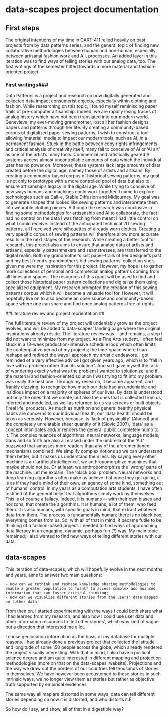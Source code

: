 # data-scapes project documentation

## First steps

The original intentions of my time in CART-411 relied heavily on past projects from by data patterns series, and the general topic of finding new collaborative methodologies between human and non-human, especially between artisanal fashion work and A.I. processes. An added layer in this iteration was to find ways of telling stories with our analog data, too. The first writings of the semester hitted towards a more material and fashion-oriented project:

### First writings###

Data Patterns is a project and research on how digitally generated and collected data impact consumerist objects, especially within clothing and fashion. While researching on this topic, I found myself reminiscing paper trails of pre-computer artisanship. Indeed, we are rapidly losing traces of analog history which have not been translated into our modern world. Genevieve, my ever-moving grandmother, lost all her fashion designs, papers and patterns through her life. By creating a community-based corpus of digitalized paper sewing patterns, I wish to construct a tool allowing ‘material’ media to impact our modern tools, such as AI, in a permanent fashion.
Stuck in the battle between copy rights infringements and critical analysis of creativity itself, many fail to conceive of AI or ‘AI art’ as one of the artist’s many tools. Commercial and artistically geared AI systems access almost uncontrollable amounts of data which the individual user has no power on. Moreover, these systems lack large amounts of data created before the digital age, namely those of artists and artisans. By creating a community-based corpus of historical sewing patterns, my goal is not only to prototype with a more controlled pool of data but also to ensure artisanship’s legacy in the digital age.
While trying to conceive of new ways humans and machines could work together, I came to explore technologies such as Dall-e, Stable Diffusion and Midjourney. My goal was to generate shapes that looked like sewing patterns and interpretate them into wearable clothing pieces. Although the research was conclusive in finding some methodologies for artisanship and AI to collaborate, the fact I had no control on the data I was fetching from meant I had little control on what I could receive. Instead of the anticipated technical 2D sewing patterns, all I received were silhouettes of already worn clothes. Creating a very specific corpus of sewing patterns will therefore allow more accurate results in the next stages of the research.
While creating a better tool for research, this project also aims to ensure that analog data of artists and artisans, especially patternmakers and seamstresses, are transferred to the digital realm. Both my grandmother’s lost paper-trails of her designer’s past and my best friend’s grandmother’s old sewing patterns’ collection she’s given me were my inspiration for this project. However, my hope is to gather more collections of personal and commercial analog patterns coming from all times and spaces. The resources of this grant will be used to find and collect those historical paper pattern collections and digitalize them using specialized equipment.
My research prompted the creation of this sewing patterns corpus which it will become a valuable tool for. However, it will hopefully live on to also become an open source and community-based space where one can share and find once analog patterns free of rights.

##Literature review and project reorientation ##

The full literature review of my project will undeniably grow as the project evolves, and will be added to data-scapes' landing page where the original inspirations already reside. The literature review was --and remains, a step I did not want to minimize from my project. As a Fine Arts student, I often feel stuck in a 13-week production-intensive schedule loop which often limits the contemplative period of my projects; the time-space where I can reshape and redirect the ways I approach my artistic endeavors. I got reminded of a very effective advice I got given years ago, which is to "fall in love with a problem rather than its solution". And so I gave myself the task of wondering exactly what was the problem I wanted to solutionize; and if the material and fashion-oriented solution I was trying to fit into my problem was really the best one.
Through my research, it became apparent, and frankly dizzying, to recognize how much our data had an undeniable and insidious impact on a majority of spheres of our lives. By data is understood not only the ones that we create, but also the ones that is collected from us, inferred and modelled, as well as returned to us via screens or built objects ('real life' products). As much as nutrition and general healthy physical habits are concerns to our individual health, our 'data health' should be taken as seriously. However, because its 'lack of physicality' (Ahmed) and the completely unrelatable sheer quantity of it (Slovic 2007), 'data' as a concept intimidates and/or renders the general public completely numb to it. The complex nuances of algorithms, neural networks, language models, Gans and so forth are also all erased under the umbrella of the 'A.I.' buzzword that amasses more readers than any of the aforementioned mechanisms combined.
We simplify complex notions so we can understand them better, but it makes us understand them less. By saying every other machine is an 'artificial intelligence', we anthropomorphize machines that maybe should not be. Or at least, we anthropomorphize the 'wrong' parts of the machine. Let me explain.
The 'black box' problem. Neural networks and deep learning algorithms often make us believe that once they get going, it is as if they had a mind of their own, an agency of some kind, something out of humans' control. In my years as a computation arts students, I have often testified of the general belief that algorithms simply work by themselves.
This is of course a fallacy. Indeed, it is humans -- with their own biases and horizons, that create the algorithms. It is humans, a lot of them, who feed them. It is also humans, with specific goals in mind, that extract whatever data from them. The process is fundamentally human; there is no black box, everything comes from us.
So, with all of that in mind, it became futile to be thinking of a fashion-based project. I needed to find ways of approaching data literacy in an engaging, dynamic, perhaps fun (?) way. My main topic remained; I also wanted to find new ways of telling different stories with our data.

## data-scapes

This iteration of data-scapes, which will hopefully evolve in the next months and years, aims to answer two main questions:

    - How can we rethink and reshape knowledge sharing methodologies to enable a greater population to *want* to access complex and nuanced information that can foster critical thinking;
    - How can we visualize different stories from the users' data mapped on [other data]

From then on, I started experimenting with the ways I could both share what I had learned from my research, and also how I could use user data and other information resources to 'tell other stories', which was kind of vague but a direction that interested me a lot.

I chose geolocation information as the basis of my database for multiple reasons. I had already done a previous project that collected the latitude and longitude of some 150 people across the globe, which already rendered the project visually interesting. With that in mind, I also have a political science degree and am quite interested in different mapping and projection methodologies (more on that on the data-scapes' website). Projections and the way we draw out the borders of our countries tell thousands of stories in themselves. We have however been accustomed to those stories in such intrinsic ways, we no longer view them as stories but rather as objective truth supported by empirical evidences.

The same way all map are distorted in some ways, data can tell different stories depending on how it is distorted, and who distorts it.É

So how do I say, and show, all of that in a digestible way?
